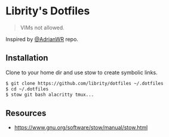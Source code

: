 # Librity's Dotfiles

> VIMs not allowed.

Inspired by [@AdrianWR](https://github.com/AdrianWR/.dotfiles) repo.

## Installation

Clone to your home dir and use stow to create symbolic links.

```bash
$ git clone https://github.com/librity/dotfiles ~/.dotfiles
$ cd ~/.dotfiles
$ stow git bash alacritty tmux...
```

## Resources

- https://www.gnu.org/software/stow/manual/stow.html
